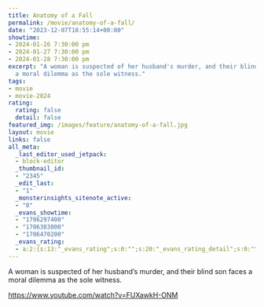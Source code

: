 ```yaml
---
title: Anatomy of a Fall
permalink: /movie/anatomy-of-a-fall/
date: "2023-12-07T18:55:14+00:00"
showtime:
- 2024-01-26 7:30:00 pm
- 2024-01-27 7:30:00 pm
- 2024-01-28 7:30:00 pm
excerpt: "A woman is suspected of her husband's murder, and their blind son faces
  a moral dilemma as the sole witness."
tags:
- movie
- movie-2024
rating:
  rating: false
  detail: false
featured_img: /images/feature/anatomy-of-a-fall.jpg
layout: movie
links: false
all_meta:
  _last_editor_used_jetpack:
  - block-editor
  _thumbnail_id:
  - "2345"
  _edit_last:
  - "1"
  _monsterinsights_sitenote_active:
  - "0"
  _evans_showtime:
  - "1706297400"
  - "1706383800"
  - "1706470200"
  _evans_rating:
  - a:2:{s:13:"_evans_rating";s:0:"";s:20:"_evans_rating_detail";s:0:"";}
---
```


A woman is suspected of her husband’s murder, and their blind son faces a moral dilemma as the sole witness.

https://www.youtube.com/watch?v=FUXawkH-ONM 
